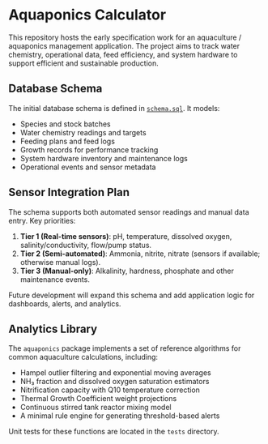 # Aquaponics Calculator

This repository hosts the early specification work for an aquaculture / aquaponics management application. The project aims to track water chemistry, operational data, feed efficiency, and system hardware to support efficient and sustainable production.

## Database Schema

The initial database schema is defined in [`schema.sql`](schema.sql). It models:

- Species and stock batches
- Water chemistry readings and targets
- Feeding plans and feed logs
- Growth records for performance tracking
- System hardware inventory and maintenance logs
- Operational events and sensor metadata

## Sensor Integration Plan

The schema supports both automated sensor readings and manual data entry. Key priorities:

1. **Tier 1 (Real-time sensors)**: pH, temperature, dissolved oxygen, salinity/conductivity, flow/pump status.
2. **Tier 2 (Semi-automated)**: Ammonia, nitrite, nitrate (sensors if available; otherwise manual logs).
3. **Tier 3 (Manual-only)**: Alkalinity, hardness, phosphate and other maintenance events.

Future development will expand this schema and add application logic for dashboards, alerts, and analytics.

## Analytics Library

The `aquaponics` package implements a set of reference algorithms for common aquaculture calculations, including:

- Hampel outlier filtering and exponential moving averages
- NH₃ fraction and dissolved oxygen saturation estimators
- Nitrification capacity with Q10 temperature correction
- Thermal Growth Coefficient weight projections
- Continuous stirred tank reactor mixing model
- A minimal rule engine for generating threshold-based alerts

Unit tests for these functions are located in the `tests` directory.
